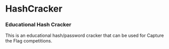 # HashCracker

### Educational Hash Cracker

This is an educational hash/password cracker that can be used for Capture the Flag competitions. 


